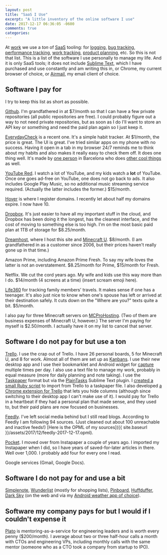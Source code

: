 ```yaml
---
layout: post
title: "SaaS I Use"
excerpt: "A little inventory of the online software I use"
date: 2017-12-17 06:36:05 -0600
comments: true
categories: 
---
```


At [work](https://modernmsg.com/) we use a *ton* of [SaaS](https://en.wikipedia.org/wiki/Software_as_a_service) tooling: for [logging](https://logdna.com/), [bug tracking](https://sentry.io/), [performance tracking](https://newrelic.com/), [work tracking](https://waffle.io/), [product planning](https://craft.io/), etc. So this is not that list. This is a list of the software I use personally to manage my life. And it is only SaaS tools; it does not include [Sublime Text](http://www.sublimetext.com/), which I have purchased and use constantly and am writing this in, or Chrome, my current browser of choice, or [Airmail](http://airmailapp.com/), my email client of choice. 

## Software I pay for

I try to keep this list as short as possible. 

[Github](https://github.com/). I'm grandfathered in at $7/month so that I can have a few private repositories (all public repositories are free). I could probably figure out a way to not need private repositories, but as soon as I do I'll want to store an API key or something and need the paid plan again so I just keep it.

[EverydayCheck](https://everydaycheck.com/) is a recent one. It's a simple habit tracker. At $1/month, the price is great. The UI is great. I've tried similar apps on my phone with no success. Having it open in a tab in my browser 24/7 reminds me to think about my habits and also makes it really easy to check them off. It does one thing well. It's made by [one person](http://www.joanboixados.com/) in Barcelona who does [other cool things](https://github.com/mezod/awesome-indie) as well.

[YouTube Red](https://en.wikipedia.org/wiki/YouTube_Red). I watch a lot of YouTube, and my kids watch a **lot** of YouTube. Once one goes ad-free on YouTube, one does not go back to ads. It also includes Google Play Music, so no additional music streaming service required. (Actually the latter includes the former.) $15/month.

[Hover](https://www.hover.com/) is where I register domains. I recently let about half my domains expire. I now have 10.

[Dropbox](https://www.dropbox.com). It's just easier to have all my important stuff in the cloud, and Dropbox has been doing it the longest, has the cleanest interface, and the cost of moving to something else is too high. I'm on the most basic paid plan at 1TB of storage for $8.25/month.

[Dreamhost](https://www.dreamhost.com/), where I host this site and [Minecraft U](http://minecraftu.org/). $8/month. (I am grandfathered in as a customer since 2006, but their prices haven't really gone up in that time.)

Amazon Prime, including Amazon Prime Fresh. To say my wife loves the latter is not an overstatement. $8.25/month for Prime, $15/month for Fresh.

Netflix. We cut the cord years ago. My wife and kids use this way more than I do. $14/month (4 screens at a time) (insert scream emoji here).

[Life360](https://www.life360.com/) for tracking family members' travels. It makes sense if one has a teenager. It's also just nice to know when one's spouse has left or arrived at their destination safely. It cuts down on the "Where are you?" texts quite a bit. $5/month.

I also pay for three Minecraft servers on [MCProHosting](https://mcprohosting.com/). (Two of them are business expenses of Minecraft U, however.) The server I'm paying for myself is $2.50/month. I actually have it on my list to cancel that server.

## Software I do not pay for but use a ton

[Trello](https://trello.com/). I use the crap out of Trello. I have 26 personal boards, 5 for Minecraft U, and 8 for work. Almost all of them are set up as [Kanbans](https://en.wikipedia.org/wiki/Kanban). I use their new desktop app and I use their bookmarklet and Android widget for [capture](http://gettingthingsdone.com/fivesteps/) multiple times per day. I also use a text file to manage my work, probably in equal measure (more for daily planning and note taking). I use the [Taskpaper](https://www.taskpaper.com/) format but via the [PlainTasks](https://github.com/aziz/PlainTasks) Sublime Text plugin. I [created a small Ruby script](https://github.com/dealingwith/trellopaper) to import from Trello to a taskpaper file. I also developed [a Chrome extension for Trello](https://chrome.google.com/webstore/detail/collar-for-trello/gihipdjddmpohdaojninllaghokfaend) that lets you hide columns (although since switching to their desktop app I can't make use of it). I would pay for Trello in a heartbeat if they had a personal plan that made sense, and they used to, but their paid plans are now focused on businesses. 

[Feedly](https://feedly.com/). I've left social media behind but I still read blogs. According to Feedly I am following 94 sources. (Just cleaned out about 100 unreachable and inactive feeds!) [Here is the OPML of my sources]({{ site.baseurl }}/assets/2017/12/feedly-2017-12-17.opml).

[Pocket](http://getpocket.com). I moved over from Instapaper a couple of years ago. I imported my Instapaper when I did, so I have years of saved-for-later articles in there. Well over 1,000. I probably add four for every one I read.

Google services (Gmail, Google Docs).

## Software I do not pay for and use a bit

[Simplenote](https://simplenote.com/), [Wunderlist](https://www.wunderlist.com/) (mostly for shopping lists), [Pinboard](https://pinboard.in), [Huffduffer](https://huffduffer.com/), [Dark Sky](https://darksky.net) (on the web and via my [Android weather app of choice](https://play.google.com/store/apps/details?id=com.samruston.weather)).

## Software my company pays for but I would if I couldn't expense it

[Plato](https://www.platohq.com/) is mentoring-as-a-service for engineering leaders and is worth every penny ($200/month). I average about two or three half-hour calls a month with CTOs and engineering VPs, including monthly calls with the same mentor (someone who as a CTO took a company from startup to IPO).
